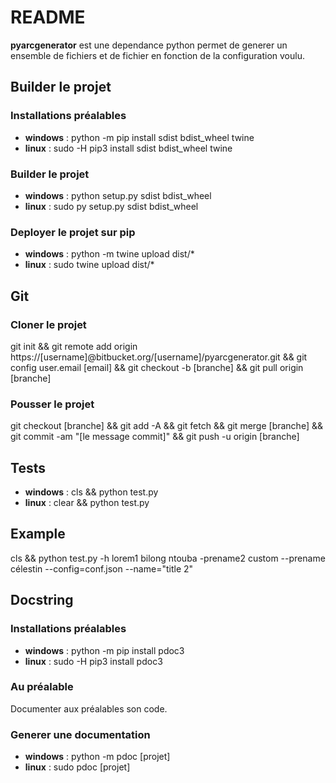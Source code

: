 # README

**pyarcgenerator** est une dependance python permet de generer un ensemble de fichiers et de fichier en fonction de la configuration voulu.

## Builder le projet

### Installations préalables

* **windows** : python -m pip install sdist bdist_wheel twine
* **linux** : sudo -H pip3 install sdist bdist_wheel twine

### Builder le projet

* **windows** : python setup.py sdist bdist_wheel
* **linux** : sudo py setup.py sdist bdist_wheel

### Deployer le projet sur pip

* **windows** : python -m twine upload dist/*
* **linux** : sudo twine upload dist/*

## Git

### Cloner le projet

git init && git remote add origin https://[username]@bitbucket.org/[username]/pyarcgenerator.git && git config user.email [email] && git checkout -b [branche] && git pull origin [branche]

### Pousser le projet

git checkout [branche] && git add -A && git fetch && git merge [branche] && git commit -am "[le message commit]" && git push -u origin [branche]

## Tests

* **windows** : cls && python test.py
* **linux** : clear && python test.py

## Example
cls && python test.py -h lorem1 bilong ntouba -prename2 custom --prename célestin --config=conf.json --name="title 2"

## Docstring

### Installations préalables

* **windows** : python -m pip install pdoc3
* **linux** : sudo -H pip3 install pdoc3

### Au préalable

Documenter aux préalables son code.

### Generer une documentation

* **windows** : python -m pdoc [projet]
* **linux** : sudo pdoc [projet]